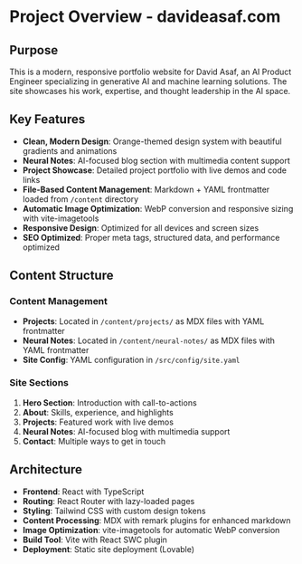 # Project Overview - davideasaf.com

## Purpose
This is a modern, responsive portfolio website for David Asaf, an AI Product Engineer specializing in generative AI and machine learning solutions. The site showcases his work, expertise, and thought leadership in the AI space.

## Key Features
- **Clean, Modern Design**: Orange-themed design system with beautiful gradients and animations
- **Neural Notes**: AI-focused blog section with multimedia content support
- **Project Showcase**: Detailed project portfolio with live demos and code links
- **File-Based Content Management**: Markdown + YAML frontmatter loaded from `/content` directory
- **Automatic Image Optimization**: WebP conversion and responsive sizing with vite-imagetools
- **Responsive Design**: Optimized for all devices and screen sizes
- **SEO Optimized**: Proper meta tags, structured data, and performance optimized

## Content Structure
### Content Management
- **Projects**: Located in `/content/projects/` as MDX files with YAML frontmatter
- **Neural Notes**: Located in `/content/neural-notes/` as MDX files with YAML frontmatter
- **Site Config**: YAML configuration in `/src/config/site.yaml`

### Site Sections
1. **Hero Section**: Introduction with call-to-actions
2. **About**: Skills, experience, and highlights
3. **Projects**: Featured work with live demos
4. **Neural Notes**: AI-focused blog with multimedia support
5. **Contact**: Multiple ways to get in touch

## Architecture
- **Frontend**: React with TypeScript
- **Routing**: React Router with lazy-loaded pages
- **Styling**: Tailwind CSS with custom design tokens
- **Content Processing**: MDX with remark plugins for enhanced markdown
- **Image Optimization**: vite-imagetools for automatic WebP conversion
- **Build Tool**: Vite with React SWC plugin
- **Deployment**: Static site deployment (Lovable)